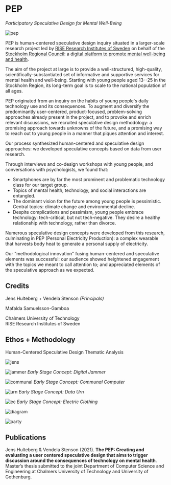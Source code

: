 # **PEP**

*Participatory Speculative Design for Mental Well-Being*

![pep](https://user-images.githubusercontent.com/1661078/136336488-478a88cf-c52b-4af7-8bd1-c12a224ce6d9.png)

PEP is human-centered speculative design inquiry situated in a larger-scale research project led by [RISE Research Institutes of Sweden](https://www.ri.se/) on behalf of the [Stockholm Regional Council](https://www.sll.se/): a [digital platform to promote mental well-being and health](https://www.ri.se/en/what-we-do/projects/digital-platform-to-promote-mental-well-being-and-health).

The aim of the project at large is to provide a well-structured, high-quality, scientifically-substantiated set of informative and supportive services for mental health and well-being. Starting with young people aged 13--25 in the Stockholm Region, its long-term goal is to scale to the national population of all ages. 

PEP originated from an inquiry on the habits of young people's daily technology use and its consequences. To augment and diversify the predominantly user-centered, product-focused, problem-solving approaches already present in the project, and to provoke and enrich relevant discussions, we recruited speculative design methodology: a promising approach towards unknowns of the future, and a promising way to reach out to young people in a manner that piques attention and interest.

Our process synthesized human-centered and speculative design approaches: we developed speculative concepts based on data from user research. 

Through interviews and co-design workshops with young people, and conversations with psychologists, we found that:

- Smartphones are by far the most prominent and problematic technology class for our target group.
- Topics of mental health, technology, and social interactions are entangled.
- The dominant vision for the future among young people is pessimistic. Central topics: climate change and environmental decline.
- Despite complications and pessimism, young people embrace technology: tech-critical, but not tech-negative. They desire a healthy relationship with technology, rather than divorce.

Numerous speculative design concepts were developed from this research, culminating in PEP (Personal Electricity Production): a complex wearable that harvests body heat to generate a personal supply of electricity.

Our "methodological innovation" fusing human-centered and speculative elements was successful: our audience showed heightened engagement with the topics we meant to call attention to; and appreciated elements of the speculative approach as we expected.

## **Credits**

Jens Hulteberg + Vendela Stenson *(Principals)*

Mafalda Samuelsson-Gamboa

Chalmers University of Technology  
RISE Research Institutes of Sweden

## **Ethos** + **Methodology**

Human-Centered Speculative Design
Thematic Analysis

![jens](https://user-images.githubusercontent.com/1661078/136342893-d97d5dfb-512c-4e28-8119-bf655e5f7f2c.png)

![jammer](https://user-images.githubusercontent.com/1661078/136342936-1e762dfc-9f84-4fb5-8893-f3b53ce0d7b4.png)
*Early Stage Concept: Digital Jammer*

![communal](https://user-images.githubusercontent.com/1661078/136343049-d937a194-980f-4d0b-bf58-4dae8990330d.png)
*Early Stage Concept: Communal Computer*

![urn](https://user-images.githubusercontent.com/1661078/136343117-c6b50498-3b3f-40f3-89f3-49cb50dd0f87.png)
*Early Stage Concept: Data Urn*

![ec](https://user-images.githubusercontent.com/1661078/136343141-795676f2-904a-4ffe-93e6-8622c183ccf8.png)
*Early Stage Concept: Electric Clothing*

![diagram](https://user-images.githubusercontent.com/1661078/136343207-50d29a7d-cb6b-4f5f-ba07-fca35eeb669f.png)

![party](https://user-images.githubusercontent.com/1661078/136343357-58e7d7b4-0389-4f02-bee8-b5d0c82e3aa6.png)

## **Publications**

Jens Hulteberg & Vendela Stenson (2021). **The PEP: Creating and evaluating a user centered speculative design that aims to trigger discussion around the consequences of technology on mental health**. Master’s thesis submitted to the joint Department of Computer Science and Engineering at Chalmers University of Technology and University of Gothenburg.
